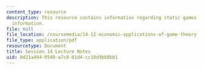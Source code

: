 ```yaml
---
content_type: resource
description: This resource contains information regarding static games with incomplete
  information.
file: null
file_location: /coursemedia/14-12-economic-applications-of-game-theory-fall-2012/8d21a4940548a7c801d4cc18d9b88bb1_MIT14_12F12_chapter14.pdf
file_type: application/pdf
resourcetype: Document
title: Session 14 Lecture Notes
uid: 8d21a494-0548-a7c8-01d4-cc18d9b88bb1
---
```

